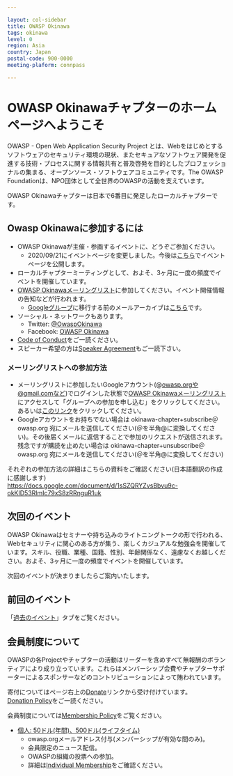 ```yaml
---

layout: col-sidebar
title: OWASP Okinawa
tags: okinawa
level: 0
region: Asia
country: Japan
postal-code: 900-0000
meeting-plaform: connpass

---
```


<script>
$(function() {
    // Activate main tab if there is no active tab
    if ($('.tab-link.current').length == 0) {
        $('#main-link').click();
    }
});
</script>
<style>
.local-chapter-supporter {
    width: 100%;
}
.local-chapter-supporter td {
    width: 50%;
    padding: 15px;
    text-align: center;
}
</style>

# OWASP Okinawaチャプターのホームページへようこそ

OWASP - Open Web Application Security Project とは、Webをはじめとするソフトウェアのセキュリティ環境の現状、またセキュアなソフトウェア開発を促進する技術・プロセスに関する情報共有と普及啓発を目的としたプロフェッショナルの集まる、オープンソース・ソフトウェアコミュニティです。The OWASP Foundationは、NPO団体として全世界のOWASPの活動を支えています。

OWASP Okinawaチャプターは日本で6番目に発足したローカルチャプターです。

## Owasp Okinawaに参加するには

* OWASP Okinawaが主催・参画するイベントに、どうぞご参加ください。
    * 2020/09/21にイベントページを変更しました。今後は[こちら](https://owasp-okinawa.connpass.com/)でイベントページを公開します。
* ローカルチャプターミーティングとして、およそ、3ヶ月に一度の頻度でイベントを開催しています。
* [OWASP Okinawaメーリングリスト](https://groups.google.com/a/owasp.org/forum/#!forum/okinawa-chapter/join)に参加してください。イベント開催情報の告知などが行われます。
    * [Googleグループ](https://groups.google.com/a/owasp.org/g/okinawa-chapter)に移行する前のメールアーカイブは[こちら](https://lists.owasp.org/pipermail/owasp-okinawa/index)です。
* ソーシャル・ネットワークもあります。
    * Twitter: [@OwaspOkinawa](https://twitter.com/owaspokinawa)
    * Facebook: [OWASP Okinawa](https://www.facebook.com/owaspokinawa/)
* [Code of Conduct](/www-policy/operational/code-of-conduct.html)をご一読ください。
* スピーカー希望の方は[Speaker Agreement](/www-policy/legal/speaker-agreement.html)もご一読下さい。

### メーリングリストへの参加方法

* メーリングリストに参加したいGoogleアカウント(@owasp.orgや@gmail.comなど)でログインした状態で[OWASP Okinawaメーリングリスト](https://groups.google.com/a/owasp.org/forum/#!forum/okinawa-chapter/join)にアクセスして「グループへの参加を申し込む」をクリックしてください。あるいは[このリンク](https://groups.google.com/a/owasp.org/forum/#!forum/okinawa-chapter/join)をクリックしてください。
* Googleアカウントをお持ちでない場合は okinawa-chapter+subscribe＠owasp.org 宛にメールを送信してください(＠を半角@に変換してください)。その後届くメールに返信することで参加のリクエストが送信されます。残念ですが購読を止めたい場合は okinawa-chapter+unsubscribe＠owasp.org 宛にメールを送信してください(＠を半角@に変換してください)

それぞれの参加方法の詳細はこちらの資料をご確認ください(日本語翻訳の作成に感謝します)  
<https://docs.google.com/document/d/1sSZQRYZvsBbvu9c-okKID53RlmIc79xS8zRRnguR1uk>

## 次回のイベント

OWASP Okinawaはセミナーや持ち込みのライトニングトークの形で行われる、Webセキュリティに関心のある方が集う、楽しくカジュアルな勉強会を開催しています。スキル、役職、業種、国籍、性別、年齢関係なく、遠慮なくお越しください。およそ、3ヶ月に一度の頻度でイベントを開催しています。

次回のイベントが決まりましたらご案内いたします。

<!--
### 2021/xx/xx OWASP Night Okinawa \#17

* 日時: xx月xx日x曜日 xx:xxスタート
    * 会場: オンライン
    * 料金: 無料
    * 定員: 100名
    * 事前登録/registration(事前登録必要): <>
* プログラム
    * 未定
-->

## 前回のイベント

「<a href="#div-pastevents" onclick="$('#pastevents-link').click();window.scrollTo({top:0,behavior:'smooth'});return false;">過去のイベント</a>」タブをご覧ください。

## 会員制度について

OWASPの各Projectやチャプターの活動はリーダーを含めすべて無報酬のボランティアにより成り立っています。これらはメンバーシップ会費やチャプターサポーターによるスポンサーなどのコントリビューションによって賄われています。

寄付についてはページ右上の[Donate](/donate/?reponame=www-chapter-okinawa&title=OWASP+Okinawa)リンクから受け付けています。  
<a href="/www-policy/operational/donations" target="_blank" rel="noopener">Donation Policy</a>をご一読ください。

会員制度については[Membership Policy](/www-policy/operational/membership.html)をご覧ください。

* [個人: 50ドル(年間)、500ドル(ライフタイム)](/membership/)
    * owasp.orgメールアドレス付与(メンバーシップが有効な間のみ)。
    * 会員限定のニュース配信。
    * OWASPの組織の投票への参加。
    * 詳細は[Individual Membership](/membership/)をご確認ください。
